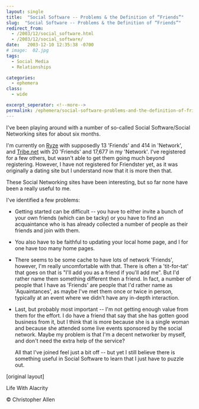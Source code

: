 ```yaml
---
layout: single
title:  "Social Software -- Problems & the Definition of “Friends”"
slug:  "Social Software -- Problems & the Definition of “Friends”"
redirect_from:
  - /2003/12/social_software.html
  - /2003/12/social_software/
date:   2003-12-10 12:35:38 -0700
# image:  02.jpg
tags: 
  - Social Media
  - Relationships

categories:
  - ephemera
class:
  - wide

excerpt_seperator: <!--more-->
permalink: /ephemera/social-software-problems-and-the-definition-of-friends/
---
```


I've been playing around with a number of so-called Social Software/Social Networking sites for about six months.

I'm currently on [Ryze](http://new.ryze.com/view.php?who=ChristopherA) with supposedly 13 'Friends' and 414 in 'Network', and [Tribe.net](http://cluster.tribe.net/tribe/servlet/template/pub%2Cpcard%2CBasics.vm?personid=ce34093a-3c72-4954-b52f-3d6bc51884af) with 20 'Friends' and 17,677 in my 'Network'. I've registered for a few others, but wasn't able to get them going much beyond registering. However, I have not registered for Friendster yet, as it was originally a dating site but I understand now that it is more then that.

These Social Networking sites have been interesting, but so far none have been a really useful to me.

I've identified a few problems:

* Getting started can be difficult -- you have to either invite a bunch of your own friends (which can be tacky) or you have to find an acquaintance who is has already collected a number of people as their friends and join with them.
    
* You also have to be faithful to updating your local home page, and I for one have too many home pages.
    
* There seems to be some cache to have lots of network 'Friends', however, I'm really uncomfortable with that. There is often a 'tit-for-tat' that goes on that is "I'll add you as a friend if you'll add me". But I'd rather name them something different then a friend. In fact, a number of people that I have as 'Friends' are people that I'd rather name as 'Aquaintances', as maybe I've met them once or twice in person, typically at an event where we didn't have any in-depth interaction.
    
* Last, but probably most important -- I'm not getting enough value from them for the effort. I do have a friend that say that she has gotten good business from it, but I think that is more because she is a single woman and because she attended some live events sponsored by the social network. Maybe my problem is that I'm a decent networker by myself, and don't need the extra help of the service?
    
    All that I've joined feel just a bit off -- but yet I still believe there is something useful in Social Software to learn that I just have to puzzle out.
    
[original layout]

Life With Alacrity

© Christopher Allen
